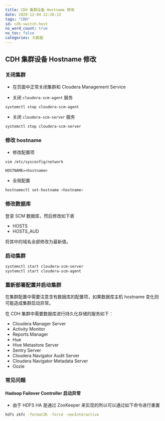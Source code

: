 ```yaml
---
title: CDH 集群设备 Hostname 修改
date: 2020-12-04 22:26:13
tags: "CDH"
id: cdh-switch-host
no_word_count: true
no_toc: false
categories: 大数据
---
```


## CDH 集群设备 Hostname 修改

### 关闭集群

- 在页面中正常关闭集群和 Cloudera Management Service

- 关闭 `cloudera-scm-agent` 服务

```bash
systemctl stop cloudera-scm-agent
```

- 关闭 `cloudera-scm-server` 服务

```bash
systemctl stop cloudera-scm-server
```

### 修改 hostname

- 修改配置项

```bash
vim /etc/sysconfig/network
```

```text
HOSTNAME=<hostname>
```

- 全局配置

```bash
hostnamectl set-hostname <hostname>
```

### 修改数据库

登录 SCM 数据库，然后修改如下表

- HOSTS
- HOSTS_AUD

将其中的域名全部修改为最新值。

### 启动集群

```bash
systemctl start cloudera-scm-server
systemctl start cloudera-scm-agent
```

### 重新部署配置并启动集群

在集群配置中需要注意含有数据库的配置项，如果数据库主机 hostname 变化则可能造成集群启动异常。

在 CDH 集群中需要数据库进行持久化存储的服务如下：

- Cloudera Manager Server
- Activity Monitor
- Reports Manager
- Hue
- Hive Metastore Server
- Sentry Server
- Cloudera Navigator Audit Server
- Cloudera Navigator Metadata Server
- Oozie

### 常见问题

#### Hadoop Failover Controller 启动异常

- 由于 HDFS HA 是通过 ZooKeeper 来实现的所以可以通过如下命令进行重置

```bash
hdfs zkfc -formatZK -force -nonInteractive
```
